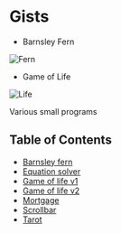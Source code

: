 # Gists

* Barnsley Fern

![Fern](https://i.imgur.com/xEhQxWb.png)

* Game of Life

![Life](https://i.imgur.com/MaaN8vt.png)

Various small programs

## Table of Contents

* [Barnsley fern](fern.rb)
* [Equation solver](root.ndf)
* [Game of life v1](game.rb)
* [Game of life v2](life.ndf)
* [Mortgage](money.ndf)
* [Scrollbar](marker.tcl)
* [Tarot](tarot.exs)
